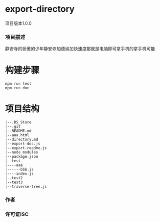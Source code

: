 
# export-directory
项目版本1.0.0
### 项目描述
静安寺的骄傲的少年静安寺加德纳加快速度那就是电脑即可拿手机的拿手机可能
# 构建步骤
```
npm run test
npm run doc
```
# 项目结构

 ```
|--.DS_Store
|--.git
|--README.md
|--aaa.html
|--directory.md
|--export-doc.js
|--export-readme.js
|--node_modules
|--package.json
|--test
|----aaa
|------bbb.js
|----index.js
|--test2
|--test3
|--traverse-tree.js
``` 
### 作者 
### 许可证ISC
    
